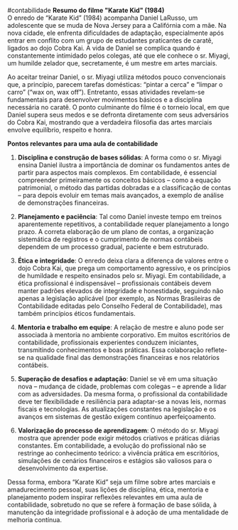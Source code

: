 #contabilidade 
**Resumo do filme "Karate Kid" (1984)**  
O enredo de “Karate Kid” (1984) acompanha Daniel LaRusso, um adolescente que se muda de Nova Jersey para a Califórnia com a mãe. Na nova cidade, ele enfrenta dificuldades de adaptação, especialmente após entrar em conflito com um grupo de estudantes praticantes de caratê, ligados ao dojo Cobra Kai. A vida de Daniel se complica quando é constantemente intimidado pelos colegas, até que ele conhece o sr. Miyagi, um humilde zelador que, secretamente, é um mestre em artes marciais.

Ao aceitar treinar Daniel, o sr. Miyagi utiliza métodos pouco convencionais que, a princípio, parecem tarefas domésticas: “pintar a cerca” e “limpar o carro” (“wax on, wax off”). Entretanto, essas atividades revelam-se fundamentais para desenvolver movimentos básicos e a disciplina necessária no caratê. O ponto culminante do filme é o torneio local, em que Daniel supera seus medos e se defronta diretamente com seus adversários do Cobra Kai, mostrando que a verdadeira filosofia das artes marciais envolve equilíbrio, respeito e honra.

**Pontos relevantes para uma aula de contabilidade**

1. **Disciplina e construção de bases sólidas**: A forma como o sr. Miyagi ensina Daniel ilustra a importância de dominar os fundamentos antes de partir para aspectos mais complexos. Em contabilidade, é essencial compreender primeiramente os conceitos básicos – como a equação patrimonial, o método das partidas dobradas e a classificação de contas – para depois evoluir em temas mais avançados, a exemplo de análise de demonstrações financeiras.

2. **Planejamento e paciência**: Tal como Daniel investe tempo em treinos aparentemente repetitivos, a contabilidade requer planejamento a longo prazo. A correta elaboração de um plano de contas, a organização sistemática de registros e o cumprimento de normas contábeis dependem de um processo gradual, paciente e bem estruturado.

3. **Ética e integridade**: O enredo deixa clara a diferença de valores entre o dojo Cobra Kai, que prega um comportamento agressivo, e os princípios de humildade e respeito ensinados pelo sr. Miyagi. Em contabilidade, a ética profissional é indispensável – profissionais contábeis devem manter padrões elevados de integridade e honestidade, seguindo não apenas a legislação aplicável (por exemplo, as Normas Brasileiras de Contabilidade editadas pelo Conselho Federal de Contabilidade), mas também princípios éticos fundamentais.

4. **Mentoria e trabalho em equipe**: A relação de mestre e aluno pode ser associada à mentoria no ambiente corporativo. Em muitos escritórios de contabilidade, profissionais experientes conduzem iniciantes, transmitindo conhecimentos e boas práticas. Essa colaboração reflete-se na qualidade final das demonstrações financeiras e nos relatórios contábeis.

5. **Superação de desafios e adaptação**: Daniel se vê em uma situação nova – mudança de cidade, problemas com colegas – e aprende a lidar com as adversidades. Da mesma forma, o profissional da contabilidade deve ter flexibilidade e resiliência para adaptar-se a novas leis, normas fiscais e tecnologias. As atualizações constantes na legislação e os avanços em sistemas de gestão exigem contínuo aperfeiçoamento.

6. **Valorização do processo de aprendizagem**: O método do sr. Miyagi mostra que aprender pode exigir métodos criativos e práticas diárias constantes. Em contabilidade, a evolução do profissional não se restringe ao conhecimento teórico: a vivência prática em escritórios, simulações de cenários financeiros e estágios são valiosos para o desenvolvimento da expertise.


Dessa forma, embora “Karate Kid” seja um filme sobre artes marciais e amadurecimento pessoal, suas lições de disciplina, ética, mentoria e planejamento podem inspirar reflexões relevantes em uma aula de contabilidade, sobretudo no que se refere à formação de base sólida, à manutenção da integridade profissional e à adoção de uma mentalidade de melhoria contínua.